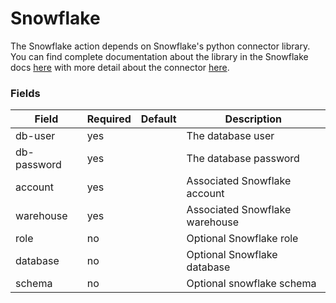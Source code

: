 # Snowflake

The Snowflake action depends on Snowflake's python connector library. 
You can find complete documentation about the library in the Snowflake docs [here](https://docs.snowflake.com/en/developer-guide/python-connector/python-connector) with more detail about the connector [here](https://docs.snowflake.com/en/developer-guide/python-connector/python-connector-api).


### Fields

<!-- Fields Sentinel Section -->

| Field | Required | Default | Description |
|-----|-----|-----|-----|
| db-user | yes |  | The database user |
| db-password | yes |  | The database password |
| account | yes |  | Associated Snowflake account |
| warehouse | yes |  | Associated Snowflake warehouse |
| role | no |  | Optional Snowflake role |
| database | no |  | Optional Snowflake database |
| schema | no |  | Optional snowflake schema |


<!-- Fields Sentinel Section -->

